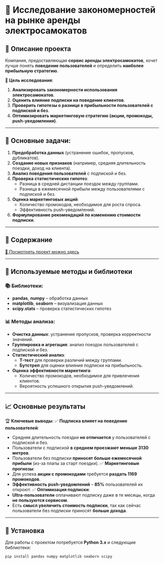 # 🛴 Исследование закономерностей на рынке аренды электросамокатов

## 📌 Описание проекта

Компания, предоставляющая **сервис аренды электросамокатов**, хочет лучше понять **поведение пользователей** и определить **наиболее прибыльную стратегию**.

🎯 **Цель исследования**:
1. **Анализировать закономерности использования электросамокатов**.
2. **Оценить влияние подписки на поведение клиентов**.
3. **Проверить гипотезы о разнице в прибыльности пользователей с подпиской и без**.
4. **Оптимизировать маркетинговую стратегию (акции, промокоды, push-уведомления)**.

---

## 🎯 Основные задачи:
1. **Предобработка данных** (устранение ошибок, пропусков, дубликатов).
2. **Создание новых признаков** (например, средняя длительность поездки, доход на клиента).
3. **Анализ поведения пользователей** с подпиской и без.
4. **Проверка статистических гипотез**:
   - Разница в средней дистанции поездок между группами.
   - Разница в ежемесячной прибыли между пользователями с подпиской и без.
5. **Оценка маркетинговых акций**:
   - Количество промокодов, необходимое для роста спроса.
   - Эффективность push-уведомлений.
6. **Формулирование рекомендаций по изменению стоимости подписки**.

---

## 📂 Содержание

[📌 Посмотреть проект можно здесь](project/electric_scooters_research.ipynb)

---

## 🔬 Используемые методы и библиотеки

### 📚 **Библиотеки**:
- **pandas**, **numpy** – обработка данных
- **matplotlib**, **seaborn** – визуализация данных
- **scipy.stats** – проверка статистических гипотез

### 📊 **Методы анализа**:
- **Очистка данных**: устранение пропусков, проверка корректности значений.
- **Группировка и агрегация**: анализ поездок пользователей с подпиской и без.
- **Статистический анализ**:
  - **T-тест** для проверки различий между группами.
  - **Бутстреп** для оценки влияния подписки на прибыльность.
- **Оценка эффективности маркетинга**:
  - Количество промокодов, необходимое для привлечения клиентов.
  - Вероятность успешного открытия push-уведомлений.

---

## 📈 **Основные результаты**

🏆 **Ключевые выводы**:
✅ **Подписка влияет на поведение пользователей**:
   - Средняя длительность поездки **не отличается** у пользователей с подпиской и без.
   - Пользователи с подпиской **в среднем проезжают меньше 3130 метров**.
   - Пользователи без подписки **приносят больше ежемесячной прибыли** (из-за платы за старт поездки).
✅ **Маркетинговые прогнозы**:
   - Для успеха **акции с промокодами** требуется **раздать 1169 промокодов**.
   - **Эффективность push-уведомлений** – **85%** пользователей их откроют.
✅ **Оптимизация подписки**:
   - **Ultra-пользователи** оплачивают подписку даже в те месяцы, когда **не пользуются сервисом**.
   - Есть **смысл увеличить стоимость подписки**, так как сейчас пользователи без подписки приносят **больше дохода**.

---

## 🔧 **Установка**

Для работы с проектом потребуется **Python 3.x** и следующие библиотеки:

```bash
pip install pandas numpy matplotlib seaborn scipy
